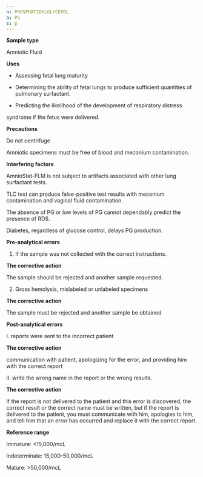 ```yaml
---
n: PHOSPHATIDYLGLYCEROL
a: PG
s: p
---
```



__Sample type__

Amniotic Fluid

__Uses__

-	Assessing fetal lung maturity

-	Determining the ability of fetal lungs to produce sufficient quantities of pulmonary surfactant.

-	Predicting the likelihood of the development of respiratory distress

 syndrome if the fetus were delivered. 

__Precautions__ 

Do not centrifuge

Amniotic specimens must be free of blood and meconium contamination.

__Interfering factors__

AmnioStat-FLM is not subject to artifacts associated with other lung surfactant tests. 

TLC test can produce false-positive test results with meconium contamination and vaginal fluid contamination. 

The absence of PG or low levels of PG cannot dependably predict the presence of RDS. 

Diabetes, regardless of glucose control, delays PG production.

__Pre-analytical errors__

1.	If the sample was not collected with the correct instructions.

__The corrective action__

The sample should be rejected and another sample requested.

2.	Gross hemolysis, mislabeled or unlabeled specimens 

__The corrective action__

 The sample must be rejected and another sample be obtained


__Post-analytical errors__

I.	reports were sent to the incorrect patient

__The corrective action__

communication with patient, apologizing for the error, and providing him with the correct report

II.	write the wrong name in the report or the wrong results.

__The corrective action__

If the report is not delivered to the patient and this error is discovered, the correct result or the correct name must be written, but if the report is delivered to the patient, you must communicate with him, apologies to him, and tell him that an error has occurred and replace it with the correct report.

__Reference range__

Immature: <15,000/mcL

Indeterminate: 15,000-50,000/mcL

Mature: >50,000/mcL